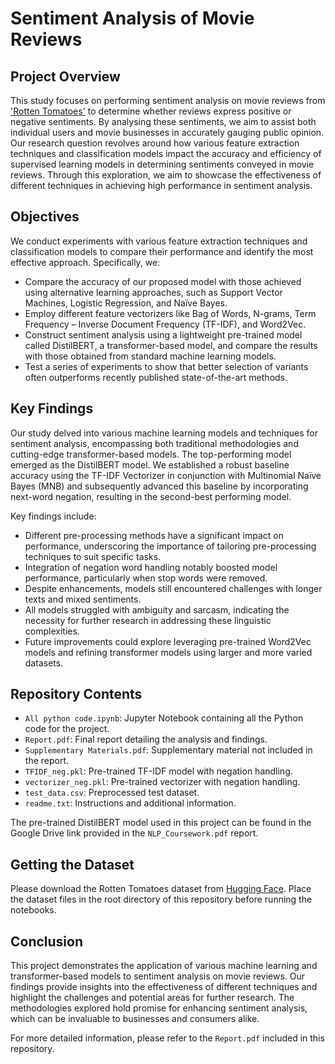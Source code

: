 # Sentiment Analysis of Movie Reviews

## Project Overview

This study focuses on performing sentiment analysis on movie reviews from ['Rotten Tomatoes'](https://www.rottentomatoes.com/) to determine whether reviews express positive or negative sentiments. By analysing these sentiments, we aim to assist both individual users and movie businesses in accurately gauging public opinion. Our research question revolves around how various feature extraction techniques and classification models impact the accuracy and efficiency of supervised learning models in determining sentiments conveyed in movie reviews. Through this exploration, we aim to showcase the effectiveness of different techniques in achieving high performance in sentiment analysis.

## Objectives

We conduct experiments with various feature extraction techniques and classification models to compare their performance and identify the most effective approach. Specifically, we:
- Compare the accuracy of our proposed model with those achieved using alternative learning approaches, such as Support Vector Machines, Logistic Regression, and Naïve Bayes.
- Employ different feature vectorizers like Bag of Words, N-grams, Term Frequency – Inverse Document Frequency (TF-IDF), and Word2Vec.
- Construct sentiment analysis using a lightweight pre-trained model called DistilBERT, a transformer-based model, and compare the results with those obtained from standard machine learning models.
- Test a series of experiments to show that better selection of variants often outperforms recently published state-of-the-art methods.

## Key Findings

Our study delved into various machine learning models and techniques for sentiment analysis, encompassing both traditional methodologies and cutting-edge transformer-based models. The top-performing model emerged as the DistilBERT model. We established a robust baseline accuracy using the TF-IDF Vectorizer in conjunction with Multinomial Naïve Bayes (MNB) and subsequently advanced this baseline by incorporating next-word negation, resulting in the second-best performing model.

Key findings include:
- Different pre-processing methods have a significant impact on performance, underscoring the importance of tailoring pre-processing techniques to suit specific tasks.
- Integration of negation word handling notably boosted model performance, particularly when stop words were removed.
- Despite enhancements, models still encountered challenges with longer texts and mixed sentiments.
- All models struggled with ambiguity and sarcasm, indicating the necessity for further research in addressing these linguistic complexities.
- Future improvements could explore leveraging pre-trained Word2Vec models and refining transformer models using larger and more varied datasets.

## Repository Contents

- `All python code.ipynb`: Jupyter Notebook containing all the Python code for the project.
- `Report.pdf`: Final report detailing the analysis and findings.
- `Supplementary Materials.pdf`: Supplementary material not included in the report.
- `TFIDF_neg.pkl`: Pre-trained TF-IDF model with negation handling.
- `vectorizer_neg.pkl`: Pre-trained vectorizer with negation handling.
- `test_data.csv`: Preprocessed test dataset.
- `readme.txt`: Instructions and additional information.

The pre-trained DistilBERT model used in this project can be found in the Google Drive link provided in the `NLP_Coursework.pdf` report.

## Getting the Dataset
Please download the Rotten Tomatoes dataset from [Hugging Face](https://huggingface.co/datasets/cornell-movie-review-data/rotten_tomatoes). Place the dataset files in the root directory of this repository before running the notebooks.

## Conclusion
This project demonstrates the application of various machine learning and transformer-based models to sentiment analysis on movie reviews. Our findings provide insights into the effectiveness of different techniques and highlight the challenges and potential areas for further research. The methodologies explored hold promise for enhancing sentiment analysis, which can be invaluable to businesses and consumers alike.

For more detailed information, please refer to the `Report.pdf` included in this repository.

